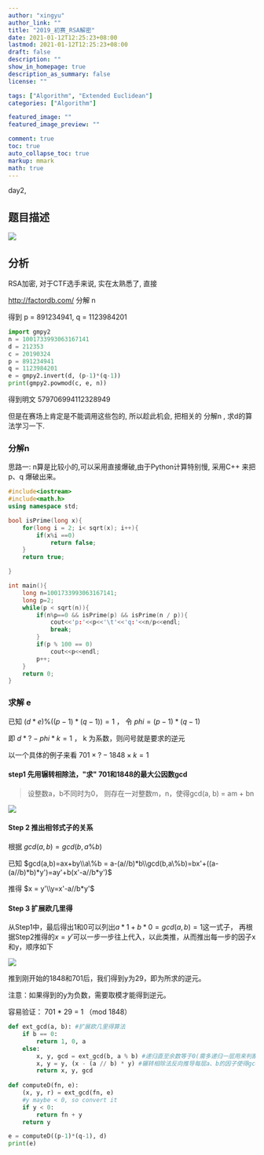 ```yaml
---
author: "xingyu"
author_link: ""
title: "2019_初赛_RSA解密"
date: 2021-01-12T12:25:23+08:00
lastmod: 2021-01-12T12:25:23+08:00
draft: false
description: ""
show_in_homepage: true
description_as_summary: false
license: ""

tags: ["Algorithm", "Extended Euclidean"]
categories: ["Algorithm"]

featured_image: ""
featured_image_preview: ""

comment: true
toc: true
auto_collapse_toc: true
markup: mmark
math: true
---
```


day2,

<!--more-->

## 题目描述

![](https://blog-1254266736.cos.ap-nanjing.myqcloud.com/img/20210112122623.png)

## 分析

RSA加密, 对于CTF选手来说, 实在太熟悉了, 直接

http://factordb.com/ 分解 n 

得到 p =  891234941, q = 1123984201

```python
import gmpy2
n = 1001733993063167141
d = 212353
c = 20190324
p = 891234941
q = 1123984201
e = gmpy2.invert(d, (p-1)*(q-1))
print(gmpy2.powmod(c, e, n)) 
```

得到明文 579706994112328949

但是在赛场上肯定是不能调用这些包的, 所以趁此机会, 把相关的 分解n , 求d的算法学习一下.

### 分解n

思路一: n算是比较小的,可以采用直接爆破,由于Python计算特别慢, 采用C++ 来把p、q 爆破出来。

```c++
#include<iostream>
#include<math.h>
using namespace std;

bool isPrime(long x){
    for(long i = 2; i< sqrt(x); i++){
        if(x%i ==0)
            return false;
    }
    return true;

}

int main(){
    long n=1001733993063167141;
    long p=2;
    while(p < sqrt(n)){
        if(n%p==0 && isPrime(p) && isPrime(n / p)){
            cout<<'p:'<<p<<'\t'<<'q:'<<n/p<<endl;
            break;
        }
        if(p % 100 == 0)
            cout<<p<<endl;
        p++;
    }
    return 0;
}
```

### 求解 e

已知  $(d*e) \% ((p-1)*(q-1)) = 1$ ， 令 $phi = (p-1) * (q-1)$

即  $d * ? - phi * k = 1$ ， k 为系数，则问号就是要求的逆元

以一个具体的例子来看    $701\times?-1848\times k=1$

#### step1 先用辗转相除法，"求" 701和1848的最大公因数gcd

>设整数a，b不同时为0， 则存在一对整数m，n，使得gcd(a, b) = am + bn



![](https://blog-1254266736.cos.ap-nanjing.myqcloud.com/img/20210112140526.png)

#### Step 2 推出相邻式子的关系

根据 $gcd(a,b) = gcd(b, a\%b)$

已知 $gcd(a,b)=ax+by\\a\%b = a-(a//b)*b\\gcd(b,a\%b)=bx'+((a-(a//b)*b)*y')=ay'+b(x'-a//b*y')$

推得 $x = y'\\y=x'-a//b*y'$

#### Step 3 扩展欧几里得

从Step1中，最后得出1和0可以列出$a*1+b*0=gcd(a,b)=1$这一式子， 再根据Step2推得的$x = y'$可以一步一步往上代入，以此类推，从而推出每一步的因子x和y，顺序如下

![](https://blog-1254266736.cos.ap-nanjing.myqcloud.com/img/20210112150710.png)

推到刚开始的1848和701后，我们得到y为29，即为所求的逆元。

注意：如果得到的y为负数，需要取模才能得到逆元。

容易验证： 701 * 29 = 1 （mod 1848）

```python
def ext_gcd(a, b): #扩展欧几里得算法    
    if b == 0:          
        return 1, 0, a     
    else:         
        x, y, gcd = ext_gcd(b, a % b) #递归直至余数等于0(需多递归一层用来判断)        
        x, y = y, (x - (a // b) * y) #辗转相除法反向推导每层a、b的因子使得gcd(a,b)=ax+by成立         
        return x, y, gcd
    
def computeD(fn, e):
    (x, y, r) = ext_gcd(fn, e)
    #y maybe < 0, so convert it
    if y < 0:
        return fn + y
    return y

e = computeD((p-1)*(q-1), d)
print(e)
```









